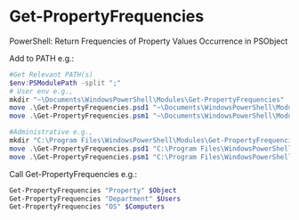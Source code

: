 # Get-PropertyFrequencies
PowerShell: Return Frequencies of Property Values Occurrence in PSObject

Add to PATH e.g.:
```PowerShell
#Get Relevant PATH(s)
$env:PSModulePath -split ";"
# User env e.g.,
mkdir "~\Documents\WindowsPowerShell\Modules\Get-PropertyFrequencies"
move .\Get-PropertyFrequencies.psd1 "~\Documents\WindowsPowerShell\Modules\Get-PropertyFrequencies\"
move .\Get-PropertyFrequencies.psm1 "~\Documents\WindowsPowerShell\Modules\Get-PropertyFrequencies\"

#Administrative e.g., 
mkdir "C:\Program Files\WindowsPowerShell\Modules\Get-PropertyFrequencies"
move .\Get-PropertyFrequencies.psd1 "C:\Program Files\WindowsPowerShell\Modules\Get-PropertyFrequencies\"
move .\Get-PropertyFrequencies.psm1 "C:\Program Files\WindowsPowerShell\Modules\Get-PropertyFrequencies\"
```

Call Get-PropertyFrequencies e.g.:
```PowerShell
Get-PropertyFrequencies "Property" $Object
Get-PropertyFrequencies "Department" $Users
Get-PropertyFrequencies "OS" $Computers
```
